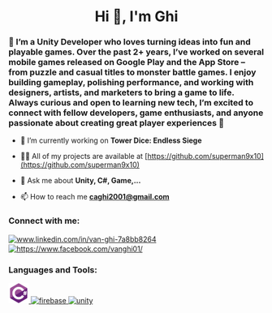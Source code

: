 <h1 align="center">Hi 👋, I'm Ghi</h1>
<h3 align="left">👋 I’m a Unity Developer who loves turning ideas into fun and playable games. Over the past 2+ years, I’ve worked on several mobile games released on Google Play and the App Store – from puzzle and casual titles to monster battle games. I enjoy building gameplay, polishing performance, and working with designers, artists, and marketers to bring a game to life. Always curious and open to learning new tech, I’m excited to connect with fellow developers, game enthusiasts, and anyone passionate about creating great player experiences 🚀</h3>

- 🔭 I’m currently working on **Tower Dice: Endless Siege**

- 👨‍💻 All of my projects are available at [https://github.com/superman9x10](https://github.com/superman9x10)

- 💬 Ask me about **Unity, C#, Game,...**

- 📫 How to reach me **caghi2001@gmail.com**

<h3 align="left">Connect with me:</h3>
<p align="left">
<a href="https://www.linkedin.com/in/van-ghi-7a8bb8264/" target="blank"><img align="center" src="https://raw.githubusercontent.com/rahuldkjain/github-profile-readme-generator/master/src/images/icons/Social/linked-in-alt.svg" alt="www.linkedin.com/in/van-ghi-7a8bb8264" height="30" width="40" /></a>
<a href="https://www.facebook.com/vanghi01/" target="blank"><img align="center" src="https://raw.githubusercontent.com/rahuldkjain/github-profile-readme-generator/master/src/images/icons/Social/facebook.svg" alt="https://www.facebook.com/vanghi01/" height="30" width="40" /></a>
</p>

<h3 align="left">Languages and Tools:</h3>
<p align="left"> <a href="https://www.w3schools.com/cs/" target="_blank" rel="noreferrer"> <img src="https://raw.githubusercontent.com/devicons/devicon/master/icons/csharp/csharp-original.svg" alt="csharp" width="40" height="40"/> </a> <a href="https://firebase.google.com/" target="_blank" rel="noreferrer"> <img src="https://www.vectorlogo.zone/logos/firebase/firebase-icon.svg" alt="firebase" width="40" height="40"/> </a> <a href="https://unity.com/" target="_blank" rel="noreferrer"> <img src="https://www.vectorlogo.zone/logos/unity3d/unity3d-icon.svg" alt="unity" width="40" height="40"/> </a> </p>

